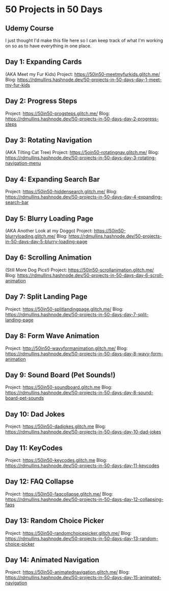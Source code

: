 # 50 Projects in 50 Days
## Udemy Course

I just thought I'd make this file here so I can keep track of what I'm working on so as to have everything in one place.

## Day 1: Expanding Cards
(AKA Meet my Fur Kids)
Project: https://50in50-meetmyfurkids.glitch.me/
Blog: https://rdmullins.hashnode.dev/50-projects-in-50-days-day-1-meet-my-fur-kids

## Day 2: Progress Steps
Project: https://50in50-progsteps.glitch.me/
Blog: https://rdmullins.hashnode.dev/50-projects-in-50-days-day-2-progress-steps

## Day 3: Rotating Navigation
(AKA Tilting Cat Tree)
Project: https://5oin50-rotatingnav.glitch.me/
Blog: https://rdmullins.hashnode.dev/50-projects-in-50-days-day-3-rotating-navigation-menu

## Day 4: Expanding Search Bar
Project: https://50in50-hiddensearch.glitch.me/
Blog: https://rdmullins.hashnode.dev/50-projects-in-50-days-day-4-expanding-search-bar

## Day 5: Blurry Loading Page
(AKA Another Look at my Doggo)
Project: https://50in50-blurryloading.glitch.me/
Blog: https://rdmullins.hashnode.dev/50-projects-in-50-days-day-5-blurry-loading-page

## Day 6: Scrolling Animation
(Still More Dog Pics!)
Project: https://50in50-scrollanimation.glitch.me/
Blog: https://rdmullins.hashnode.dev/50-projects-in-50-days-day-6-scroll-animation

## Day 7: Split Landing Page
Project: https://50in50-splitlandingpage.glitch.me/
Blog: https://rdmullins.hashnode.dev/50-projects-in-50-days-day-7-split-landing-page

## Day 8: Form Wave Animation
Project: http://50in50-wavyformanimation.glitch.me/
Blog: https://rdmullins.hashnode.dev/50-projects-in-50-days-day-8-wavy-form-animation

## Day 9: Sound Board (Pet Sounds!)
Project: https://50in50-soundboard.glitch.me
Blog: https://rdmullins.hashnode.dev/50-projects-in-50-days-day-8-sound-board-pet-sounds

## Day 10: Dad Jokes
Project: https://50in50-dadjokes.glitch.me
Blog: https://rdmullins.hashnode.dev/50-projects-in-50-days-day-10-dad-jokes

## Day 11: KeyCodes
Project: https://50in50-keycodes.glitch.me
Blog: https://rdmullins.hashnode.dev/50-projects-in-50-days-day-11-keycodes

## Day 12: FAQ Collapse
Project: https://50in50-faqcollapse.glitch.me/
Blog: https://rdmullins.hashnode.dev/50-projects-in-50-days-day-12-collapsing-faqs

## Day 13: Random Choice Picker
Project: https://50in50-randomchoicepicker.glitch.me/
Blog: https://rdmullins.hashnode.dev/50-projects-in-50-days-day-13-random-choice-picker

## Day 14: Animated Navigation
Project: https://50in50-animatednavigation.glitch.me/
Blog: https://rdmullins.hashnode.dev/50-projects-in-50-days-day-15-animated-navigation
